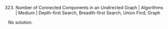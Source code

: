 323. Number of Connected Components in an Undirected Graph | Algorithms | Medium | Depth-first Search, Breadth-first Search, Union Find, Graph

No solution.
